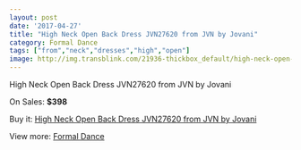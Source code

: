 ```yaml
---
layout: post
date: '2017-04-27'
title: "High Neck Open Back Dress JVN27620 from JVN by Jovani"
category: Formal Dance
tags: ["from","neck","dresses","high","open"]
image: http://img.transblink.com/21936-thickbox_default/high-neck-open-back-dress-jvn27620-from-jvn-by-jovani.jpg
---
```

High Neck Open Back Dress JVN27620 from JVN by Jovani

On Sales: **$398**
<a href="https://www.transblink.com/en/formal-dance/6953-high-neck-open-back-dress-jvn27620-from-jvn-by-jovani.html"><amp-img layout="responsive" width="600" height="600" src="//img.transblink.com/21936-thickbox_default/high-neck-open-back-dress-jvn27620-from-jvn-by-jovani.jpg" alt="High Neck Open Back Dress JVN27620 from JVN by Jovani 0" /></a>
<a href="https://www.transblink.com/en/formal-dance/6953-high-neck-open-back-dress-jvn27620-from-jvn-by-jovani.html"><amp-img layout="responsive" width="600" height="600" src="//img.transblink.com/21937-thickbox_default/high-neck-open-back-dress-jvn27620-from-jvn-by-jovani.jpg" alt="High Neck Open Back Dress JVN27620 from JVN by Jovani 1" /></a>

Buy it: [High Neck Open Back Dress JVN27620 from JVN by Jovani](https://www.transblink.com/en/formal-dance/6953-high-neck-open-back-dress-jvn27620-from-jvn-by-jovani.html "High Neck Open Back Dress JVN27620 from JVN by Jovani")

View more: [Formal Dance](https://www.transblink.com/en/6-formal-dance "Formal Dance")